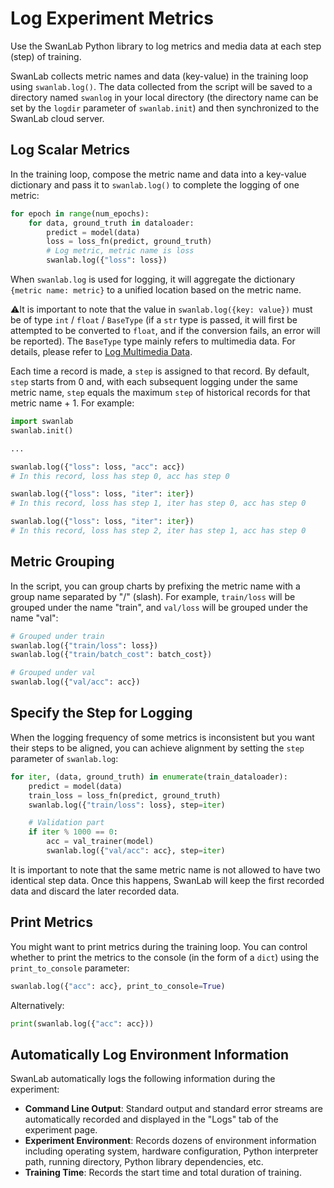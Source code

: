 # Log Experiment Metrics

Use the SwanLab Python library to log metrics and media data at each step (step) of training.

SwanLab collects metric names and data (key-value) in the training loop using `swanlab.log()`. The data collected from the script will be saved to a directory named `swanlog` in your local directory (the directory name can be set by the `logdir` parameter of `swanlab.init`) and then synchronized to the SwanLab cloud server.

## Log Scalar Metrics

In the training loop, compose the metric name and data into a key-value dictionary and pass it to `swanlab.log()` to complete the logging of one metric:

```python
for epoch in range(num_epochs):
    for data, ground_truth in dataloader:
        predict = model(data)
        loss = loss_fn(predict, ground_truth)
        # Log metric, metric name is loss
        swanlab.log({"loss": loss})
```

When `swanlab.log` is used for logging, it will aggregate the dictionary `{metric name: metric}` to a unified location based on the metric name.

⚠️It is important to note that the value in `swanlab.log({key: value})` must be of type `int` / `float` / `BaseType` (if a `str` type is passed, it will first be attempted to be converted to `float`, and if the conversion fails, an error will be reported). The `BaseType` type mainly refers to multimedia data. For details, please refer to [Log Multimedia Data](/guide_cloud/experiment_track/log-media.md).

Each time a record is made, a `step` is assigned to that record. By default, `step` starts from 0 and, with each subsequent logging under the same metric name, `step` equals the maximum `step` of historical records for that metric name + 1. For example:

```python
import swanlab
swanlab.init()

...

swanlab.log({"loss": loss, "acc": acc})  
# In this record, loss has step 0, acc has step 0

swanlab.log({"loss": loss, "iter": iter})  
# In this record, loss has step 1, iter has step 0, acc has step 0

swanlab.log({"loss": loss, "iter": iter})  
# In this record, loss has step 2, iter has step 1, acc has step 0
```

## Metric Grouping

In the script, you can group charts by prefixing the metric name with a group name separated by "/" (slash). For example, `train/loss` will be grouped under the name "train", and `val/loss` will be grouped under the name "val":

```python
# Grouped under train
swanlab.log({"train/loss": loss})
swanlab.log({"train/batch_cost": batch_cost})

# Grouped under val
swanlab.log({"val/acc": acc})
```

## Specify the Step for Logging

When the logging frequency of some metrics is inconsistent but you want their steps to be aligned, you can achieve alignment by setting the `step` parameter of `swanlab.log`:

```python
for iter, (data, ground_truth) in enumerate(train_dataloader):
    predict = model(data)
    train_loss = loss_fn(predict, ground_truth)
    swanlab.log({"train/loss": loss}, step=iter)

    # Validation part
    if iter % 1000 == 0:
        acc = val_trainer(model)
        swanlab.log({"val/acc": acc}, step=iter)
```

It is important to note that the same metric name is not allowed to have two identical step data. Once this happens, SwanLab will keep the first recorded data and discard the later recorded data.

## Print Metrics

You might want to print metrics during the training loop. You can control whether to print the metrics to the console (in the form of a `dict`) using the `print_to_console` parameter:

```python
swanlab.log({"acc": acc}, print_to_console=True)
```

Alternatively:

```python
print(swanlab.log({"acc": acc}))
```

## Automatically Log Environment Information

SwanLab automatically logs the following information during the experiment:

- **Command Line Output**: Standard output and standard error streams are automatically recorded and displayed in the "Logs" tab of the experiment page.
- **Experiment Environment**: Records dozens of environment information including operating system, hardware configuration, Python interpreter path, running directory, Python library dependencies, etc.
- **Training Time**: Records the start time and total duration of training.